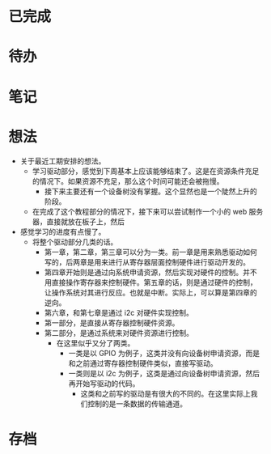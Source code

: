 # 已完成

# 待办

# 笔记

# 想法
- 关于最近工期安排的想法。
	- 学习驱动部分，感觉到下周基本上应该能够结束了。这是在资源条件充足的情况下。如果资源不充足，那么这个时间可能还会被拖慢。
		- 接下来主要还有一个设备树没有掌握。这个显然也是一个陡然上升的阶段。
	- 在完成了这个教程部分的情况下，接下来可以尝试制作一个小的 web 服务器，直接就放在板子上，然后
- 感觉学习的进度有点慢了。
	- 将整个驱动部分几类的话。
		- 第一章，第二章，第三章可以分为一类。前一章是用来熟悉驱动如何写的，后两章是用来进行从寄存器层面控制硬件进行驱动开发的。
		- 第四章开始则是通过向系统申请资源，然后实现对硬件的控制。并不用直接操作寄存器来控制硬件。第五章的话，则是通过硬件的控制，让操作系统对其进行反应。也就是中断。实际上，可以算是第四章的逆向。
		- 第六章，和第七章是通过 i2c 对硬件实现控制。
		- 第一部分，是直接从寄存器控制硬件资源。
		- 第二部分，是通过系统来对硬件资源进行控制。
			- 在这里似乎又分了两类。
				- 一类是以 GPIO 为例子，这类并没有向设备树申请资源，而是和之前通过寄存器控制硬件类似，直接写驱动。
				- 一类则是以 i2c 为例子，这类是通过向设备树申请资源，然后再开始写驱动的代码。
					- 这类和之前写的驱动是有很大的不同的。在这里实际上我们控制的是一条数据的传输通道。

# 存档
